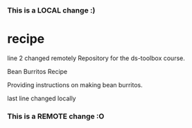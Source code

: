 ### This is a LOCAL change :)
# recipe
line 2 changed remotely
Repository for the ds-toolbox course.

Bean Burritos Recipe

Providing instructions on making bean burritos.

last line changed locally
### This is a REMOTE change :O
